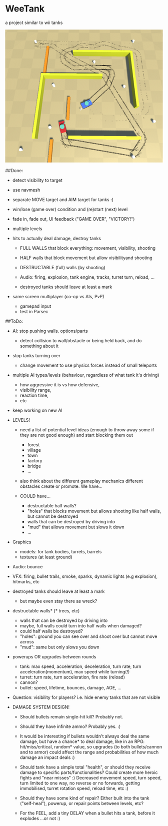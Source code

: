 # WeeTank
a project similar to wii tanks

![screenshot](./Images/weetanks1.png)

##Done:
  - detect visibility to target
  - use navmesh
  - separate MOVE target and AIM target for tanks :) 
  - win/lose (game over) condition and (re)start (next) level
  - fade in, fade out, UI feedback ("GAME OVER", "VICTORY!")
  - multiple levels
  
  - hits to actually deal damage, destroy tanks
  
    - FULL WALLS that block everything: movement, visibility, shooting
    - HALF walls that block movement but allow visibilityand shooting
    - DESTRUCTABLE (full) walls (by shooting)
    
    - Audio: firing, explosion, tank engine, tracks, turret turn, reload, ...
    
    - destroyed tanks should leave at least a mark
    
- same screen multiplayer (co-op vs AIs, PvP)
  - gamepad input
  - test in Parsec  
  
##ToDo:
- AI: stop pushing walls. options/parts
  - detect collision to wall/obstacle or being held back, and do something about it
- stop tanks turning over
  - change movement to use physics forces instead of small teleports
- multiple AI types/levels (behaviour, regardless of what tank it's driving)
  - how aggressive it is vs how defensive,
  - visibility range,
  - reaction time,
  - etc

- keep working on new AI

- LEVELS!
  - need a list of potential level ideas (enough to throw away some if they are not good enough) and start blocking them out
    - forest
    - village
    - town
    - factory
    - bridge
    - ...
  - also think about the different gameplay mechanics different obstacles create or promote. We have...
  
  - COULD have...
    - destructable half walls?
    - "holes" that blocks movement but allows shooting like half walls, but cannot be destroyed
    - walls that can be destroyed by driving into
    - "mud" that allows movement but slows it down
    - ...

- Graphics 
  - models: for tank bodies, turrets, barrels
  - textures (at least ground)
- Audio: bounce
- VFX: firing, bullet trails, smoke, sparks, dynamic lights (e.g explosion), hitmarks, etc
- destroyed tanks should leave at least a mark
  - but maybe even stay there as wreck?

- destructable walls* (* trees, etc)
  - walls that can be destroyed by driving into
  - maybe, full walls could turn into half walls when damaged?
  - could half walls be destroyed?
  - "holes": ground you can see over and shoot over but cannot move across
  - "mud": same but only slows you down

- powerups OR upgrades between rounds
  - tank: max speed, acceleration, deceleration, turn rate, turn acceleration(momentum), max speed while turning(!)
  - turret: turn rate, turn acceleration, fire rate (reload)
  - cannon?
  - bullet: speed, lifetime, bounces, damage, AOE, ...

- Question: visibility for players? i.e. hide enemy tanks that are not visible

- DAMAGE SYSTEM DESIGN!
  - Should bullets remain single-hit kill? Probably not. 
  - Should they have infinite ammo? Probably yes. :)
  - It would be interesting if bullets wouldn't always deal the same damage, but have a chance* to deal damage, like in an RPG: hit/miss/critical, random* value, so upgrades (to both bullets/cannon and to armor) could affect the range and probabilities of how much damage an impact deals :)
  - Should tank have a simple total "health", or should they receive damage to specific parts/functionalities? Could create more heroic fights and "near misses" :) Decreased movement speed, turn speed, turn limited to one way, no reverse or no forwards, getting immobilised, turret rotation speed, reload time, etc :)
  - Should they have some kind of repair? Either built into the tank ("self-heal"), powerup, or repair points between levels, etc?
  
  - For the FEEL, add a tiny DELAY when a bullet hits a tank, before it explodes ...or not :)
